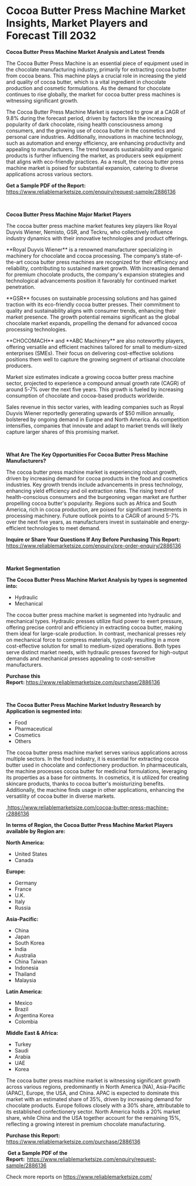 <p><h1>Cocoa Butter Press Machine Market Insights, Market Players and Forecast Till 2032</h1></p><p><strong>Cocoa Butter Press Machine Market Analysis and Latest Trends</strong></p>
<p><p>The Cocoa Butter Press Machine is an essential piece of equipment used in the chocolate manufacturing industry, primarily for extracting cocoa butter from cocoa beans. This machine plays a crucial role in increasing the yield and quality of cocoa butter, which is a vital ingredient in chocolate production and cosmetic formulations. As the demand for chocolate continues to rise globally, the market for cocoa butter press machines is witnessing significant growth.</p><p>The Cocoa Butter Press Machine Market is expected to grow at a CAGR of 9.8% during the forecast period, driven by factors like the increasing popularity of dark chocolate, rising health consciousness among consumers, and the growing use of cocoa butter in the cosmetics and personal care industries. Additionally, innovations in machine technology, such as automation and energy efficiency, are enhancing productivity and appealing to manufacturers. The trend towards sustainability and organic products is further influencing the market, as producers seek equipment that aligns with eco-friendly practices. As a result, the cocoa butter press machine market is poised for substantial expansion, catering to diverse applications across various sectors.</p></p>
<p><strong>Get a Sample PDF of the Report:&nbsp;</strong> <a href="https://www.reliablemarketsize.com/enquiry/request-sample/2886136?utm_campaign=3262&utm_medium=2&utm_source=Github&utm_content=ia&utm_term=13032025&utm_id=cocoa-butter-press-machine">https://www.reliablemarketsize.com/enquiry/request-sample/2886136</a></p>
<p>&nbsp;</p>
<p><strong>Cocoa Butter Press Machine Major Market Players</strong></p>
<p><p>The cocoa butter press machine market features key players like Royal Duyvis Wiener, Nemisto, GSR, and Teckru, who collectively influence industry dynamics with their innovative technologies and product offerings. </p><p>**Royal Duyvis Wiener** is a renowned manufacturer specializing in machinery for chocolate and cocoa processing. The company’s state-of-the-art cocoa butter press machines are recognized for their efficiency and reliability, contributing to sustained market growth. With increasing demand for premium chocolate products, the company's expansion strategies and technological advancements position it favorably for continued market penetration.</p><p>**GSR** focuses on sustainable processing solutions and has gained traction with its eco-friendly cocoa butter presses. Their commitment to quality and sustainability aligns with consumer trends, enhancing their market presence. The growth potential remains significant as the global chocolate market expands, propelling the demand for advanced cocoa processing technologies.</p><p>**CHOCOMACH** and **ABC Machinery** are also noteworthy players, offering versatile and efficient machines tailored for small to medium-sized enterprises (SMEs). Their focus on delivering cost-effective solutions positions them well to capture the growing segment of artisanal chocolate producers.</p><p>Market size estimates indicate a growing cocoa butter press machine sector, projected to experience a compound annual growth rate (CAGR) of around 5-7% over the next five years. This growth is fueled by increasing consumption of chocolate and cocoa-based products worldwide.</p><p>Sales revenue in this sector varies, with leading companies such as Royal Duyvis Wiener reportedly generating upwards of $50 million annually, bolstered by ongoing demand in Europe and North America. As competition intensifies, companies that innovate and adapt to market trends will likely capture larger shares of this promising market.</p></p>
<p>&nbsp;</p>
<p><strong>What Are The Key Opportunities For Cocoa Butter Press Machine Manufacturers?</strong></p>
<p><p>The cocoa butter press machine market is experiencing robust growth, driven by increasing demand for cocoa products in the food and cosmetics industries. Key growth trends include advancements in press technology, enhancing yield efficiency and oil extraction rates. The rising trend of health-conscious consumers and the burgeoning vegan market are further propelling cocoa butter's popularity. Regions such as Africa and South America, rich in cocoa production, are poised for significant investments in processing machinery. Future outlook points to a CAGR of around 5-7% over the next five years, as manufacturers invest in sustainable and energy-efficient technologies to meet demand.</p></p>
<p><strong>Inquire or Share Your Questions If Any Before Purchasing This Report:</strong> <a href="https://www.reliablemarketsize.com/enquiry/pre-order-enquiry/2886136?utm_campaign=3262&utm_medium=2&utm_source=Github&utm_content=ia&utm_term=13032025&utm_id=cocoa-butter-press-machine">https://www.reliablemarketsize.com/enquiry/pre-order-enquiry/2886136</a></p>
<p>&nbsp;</p>
<p><strong>Market Segmentation</strong></p>
<p><strong>The Cocoa Butter Press Machine Market Analysis by types is segmented into:</strong></p>
<p><ul><li>Hydraulic</li><li>Mechanical</li></ul></p>
<p><p>The cocoa butter press machine market is segmented into hydraulic and mechanical types. Hydraulic presses utilize fluid power to exert pressure, offering precise control and efficiency in extracting cocoa butter, making them ideal for large-scale production. In contrast, mechanical presses rely on mechanical force to compress materials, typically resulting in a more cost-effective solution for small to medium-sized operations. Both types serve distinct market needs, with hydraulic presses favored for high-output demands and mechanical presses appealing to cost-sensitive manufacturers.</p></p>
<p><strong>Purchase this Report:&nbsp;</strong><a href="https://www.reliablemarketsize.com/purchase/2886136?utm_campaign=3262&utm_medium=2&utm_source=Github&utm_content=ia&utm_term=13032025&utm_id=cocoa-butter-press-machine">https://www.reliablemarketsize.com/purchase/2886136</a></p>
<p>&nbsp;</p>
<p><strong>The Cocoa Butter Press Machine Market Industry Research by Application is segmented into:</strong></p>
<p><ul><li>Food</li><li>Pharmaceutical</li><li>Cosmetics</li><li>Others</li></ul></p>
<p><p>The cocoa butter press machine market serves various applications across multiple sectors. In the food industry, it is essential for extracting cocoa butter used in chocolate and confectionery production. In pharmaceuticals, the machine processes cocoa butter for medicinal formulations, leveraging its properties as a base for ointments. In cosmetics, it is utilized for creating skincare products, thanks to cocoa butter's moisturizing benefits. Additionally, the machine finds usage in other applications, enhancing the versatility of cocoa butter in diverse markets.</p></p>
<p><a href="https://www.reliablemarketsize.com/cocoa-butter-press-machine-r2886136?utm_campaign=3262&utm_medium=2&utm_source=Github&utm_content=ia&utm_term=13032025&utm_id=cocoa-butter-press-machine">&nbsp;https://www.reliablemarketsize.com/cocoa-butter-press-machine-r2886136</a></p>
<p><strong>In terms of Region, the Cocoa Butter Press Machine Market Players available by Region are:</strong></p>
<p>
    <p> <strong> North America: </strong>
        <ul>
            <li>United States</li>
            <li>Canada</li>
        </ul>
        </p> 
    <p> <strong> Europe: </strong>
        <ul>
            <li>Germany</li>
            <li>France</li>
            <li>U.K.</li>
            <li>Italy</li>
            <li>Russia</li>
        </ul>
        </p> 
    <p> <strong> Asia-Pacific: </strong>
        <ul>
            <li>China</li>
            <li>Japan</li>
            <li>South Korea</li>
            <li>India</li>
            <li>Australia</li>
            <li>China Taiwan</li>
            <li>Indonesia</li>
            <li>Thailand</li>
            <li>Malaysia</li>
        </ul>
        </p> 
    <p> <strong> Latin America: </strong>
        <ul>
            <li>Mexico</li>
            <li>Brazil</li>
            <li>Argentina Korea</li>
            <li>Colombia</li>
        </ul>
        </p> 
    <p> <strong> Middle East & Africa: </strong>
        <ul>
            <li>Turkey</li>
            <li>Saudi</li>
            <li>Arabia</li>
            <li>UAE</li>
            <li>Korea</li>
        </ul>
    </p>
    </p>
<p><p>The cocoa butter press machine market is witnessing significant growth across various regions, predominantly in North America (NA), Asia-Pacific (APAC), Europe, the USA, and China. APAC is expected to dominate this market with an estimated share of 35%, driven by increasing demand for chocolate products. Europe follows closely with a 30% share, attributable to its established confectionery sector. North America holds a 20% market share, while China and the USA together account for the remaining 15%, reflecting a growing interest in premium chocolate manufacturing.</p></p>
<p><strong>Purchase this Report: </strong><a href="https://www.reliablemarketsize.com/purchase/2886136?utm_campaign=3262&utm_medium=2&utm_source=Github&utm_content=ia&utm_term=13032025&utm_id=cocoa-butter-press-machine">https://www.reliablemarketsize.com/purchase/2886136</a></p>
<p>&nbsp;<strong>Get a Sample PDF of the Report:&nbsp;&nbsp;</strong><a href="https://www.reliablemarketsize.com/enquiry/request-sample/2886136?utm_campaign=3262&utm_medium=2&utm_source=Github&utm_content=ia&utm_term=13032025&utm_id=cocoa-butter-press-machine">https://www.reliablemarketsize.com/enquiry/request-sample/2886136</a></p>
<p><strong></strong></p>
<p>Check more reports on <a href="https://www.reliablemarketsize.com/?utm_campaign=3262&utm_medium=2&utm_source=Github&utm_content=ia&utm_term=13032025&utm_id=cocoa-butter-press-machine">https://www.reliablemarketsize.com/</a></p>